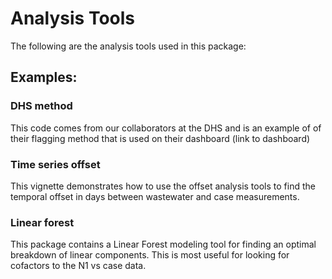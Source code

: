 # Analysis Tools
The following are the analysis tools used in this package:

## Examples:

### DHS method
This code comes from our collaborators at the DHS and is an example of of their flagging method that is used on their dashboard (link to dashboard)

### Time series offset
This vignette demonstrates how to use the offset analysis tools to find the temporal offset in days between wastewater and case measurements.

### Linear forest
This package contains a Linear Forest modeling tool for finding an optimal breakdown of linear components. This is most useful for looking for cofactors to the N1 vs case data.
